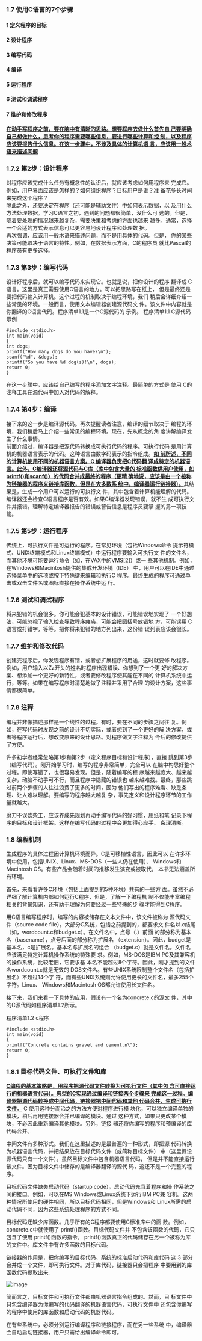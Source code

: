 
### 1.7 使用C语言的7个步骤
#### 1 定义程序的目标
#### 2 设计程序
#### 3 编写代码 
#### 4 编译
#### 5 运行程序
#### 6 测试和调试程序
#### 7 维护和修改程序
<ins>**在动手写程序之前，要在脑中有清晰的思路。想要程序去做什么首先自
己要明确自己想做什么，思考你的程序需要哪些信息，要进行哪些计算和控
制，以及程序应该要报告什么信息。在这一步骤中，不涉及具体的计算机语
言，应该用一般术语来描述问题**</ins>

### 1.7.2 第2步：设计程序
对程序应该完成什么任务有概念性的认识后，就应该考虑如何用程序来
完成它。例如，用户界面应该是怎样的？如何组织程序？目标用户是谁？准
备花多长时间来完成这个程序？<br>
除此之外，还要决定在程序（还可能是辅助文件）中如何表示数据，以
及用什么方法处理数据。学习C语言之初，遇到的问题都很简单，没什么可
选的。但是，随着要处理的情况越来越复杂，需要决策和考虑的方面也越来
越多。通常，选择一个合适的方式表示信息可以更容易地设计程序和处理数
据。<br>
再次强调，应该用一般术语来描述问题，而不是用具体的代码。但是，
你的某些决策可能取决于语言的特性。例如，在数据表示方面，C的程序员
就比Pascal的程序员有更多选择。<br>

### 1.7.3 第3步：编写代码
设计好程序后，就可以编写代码来实现它。也就是说，把你设计的程序
翻译成 C语言。这里是真正需要使用C语言的地方。可以把思路写在纸上，
但是最终还是要把代码输入计算机。这个过程的机制取决于编程环境，我们
稍后会详细介绍一些常见的环境。一般而言，使用文本编辑器创建源代码文
件。该文件中内容就是你翻译的C语言代码。程序清单1.1是一个C源代码的
示例。
程序清单1.1 C源代码示例<br>

```
#include <stdio.h>
int main(void)
{
int dogs;
printf("How many dogs do you have?\n");
scanf("%d", &dogs);
printf("So you have %d dog(s)!\n", dogs);
return 0;
}
```
在这一步骤中，应该给自己编写的程序添加文字注释。最简单的方式是
使用 C的注释工具在源代码中加入对代码的解释。

### 1.7.4 第4步：编译
接下来的这一步是编译源代码。再次提醒读者注意，编译的细节取决于
编程的环境，我们稍后马上介绍一些常见的编程环境。现在，先从概念的角
度讲解编译发生了什么事情。<br>
前面介绍过，编译器是把源代码转换成可执行代码的程序。可执行代码
是用计算机的机器语言表示的代码。这种语言由数字码表示的指令组成。<ins>**如
前所述，不同的计算机使用不同的机器语言方案。C 编译器负责把C代码翻
译成特定的机器语言。此外，C编译器还将源代码与C库（库中包含大量的
标准函数供用户使用，如printf()和scanf()）的代码合并成最终的程序（更精
确地说，应该是由一个被称为链接器的程序来链接库函数，但是在大多数系
统中，编译器运行链接器）。**</ins>其结果是，生成一个用户可以运行的可执行文
件，其中包含着计算机能理解的代码。
编译器还会检查C语言程序是否有效。如果C编译器发现错误，就不生
成可执行文件并报错。理解特定编译器报告的错误或警告信息是程序员要掌
握的另一项技能。

### 1.7.5 第5步：运行程序
传统上，可执行文件是可运行的程序。在常见环境（包括Windows命令
提示符模式、UNIX终端模式和Linux终端模式）中运行程序要输入可执行文
件的文件名，而其他环境可能要运行命令（如，在VAX中的VMS[2]）或一
些其他机制。例如，在Windows和Macintosh提供的集成开发环境（IDE）
中，用户可以在IDE中通过选择菜单中的选项或按下特殊键来编辑和执行C
程序。最终生成的程序可通过单击或双击文件名或图标直接在操作系统中运
行。

### 1.7.6 测试和调试程序
将来犯错的机会很多。你可能会犯基本的设计错误，可能错误地实现了
一个好想法，可能忽视了输入检查导致程序瘫痪，可能会把圆括号放错地
方，可能误用 C语言或打错字，等等。把你将来犯错的地方列出来，这份错
误列表应该会很长。

### 1.7.7 维护和修改代码
创建完程序后，你发现程序有错，或者想扩展程序的用途，这时就要修
改程序。例如，用户输入以Zz开头的姓名时程序出现错误、你想到了一个更
好的解决方案、想添加一个更好的新特性，或者要修改程序使其能在不同的
计算机系统中运行，等等。如果在编写程序时清楚地做了注释并采用了合理
的设计方案，这些事情都很简单。

### 1.7.8 注释
编程并非像描述那样是一个线性的过程。有时，要在不同的步骤之间往
复。例如，在写代码时发现之前的设计不切实际，或者想到了一个更好的解
决方案，或者等程序运行后，想改变原来的设计思路。对程序做文字注释为
今后的修改提供了方便。

许多初学者经常忽略第1步和第2步（定义程序目标和设计程序），直接
跳到第3步（编写代码）。刚开始学习时，编写的程序非常简单，完全可以
在脑中构思好整个过程。即使写错了，也很容易发现。但是，随着编写的程
序越来越庞大、越来越复杂，动脑不动手可不行，而且程序中隐藏的错误也
越来越难找。最终，那些跳过前两个步骤的人往往浪费了更多的时间，因为
他们写出的程序难看、缺乏条理、让人难以理解。要编写的程序越大越复
杂，事先定义和设计程序环节的工作量就越大。

磨刀不误砍柴工，应该养成先规划再动手编写代码的好习惯，用纸和笔
记录下程序的目标和设计框架。这样在编写代码的过程中会更加得心应手、
条理清晰。

### 1.8 编程机制
生成程序的具体过程因计算机环境而异。C是可移植性语言，因此可以
在许多环境中使用，包括UNIX、Linux、MS-DOS（一些人仍在使用）、
Windows和Macintosh OS。有些产品会随着时间的推移发生演变或被取代，
本书无法涵盖所有环境。

首先，来看看许多C环境（包括上面提到的5种环境）共有的一些方
面。虽然不必详细了解计算机内部如何运行C程序，但是，了解一下编程机
制不仅能丰富编程相关的背景知识，还有助于理解为何要经过一些特殊的步
骤才能得到C程序。

用C语言编写程序时，编写的内容被储存在文本文件中，该文件被称为
源代码文件（source code file）。大部分C系统，包括之前提到的，都要求文
件名以.c结尾（如，wordcount.c和budget.c）。在文件名中，点号（.）前面
的部分称为基本名（basename），点号后面的部分称为扩展名
（extension）。因此，budget是基本名，c是扩展名。基本名与扩展名的组合
（budget.c）就是文件名。文件名应该满足特定计算机操作系统的特殊要
求。例如，MS-DOS是IBM PC及其兼容机的操作系统，比较老旧，它要求基
本名不能超过8个字符。因此，刚才提到的文件名wordcount.c就是无效的
DOS文件名。有些UNIX系统限制整个文件名（包括扩展名）不超过14个字
符，而有些UNIX系统则允许使用更长的文件名，最多255个字符。Linux、
Windows和Macintosh OS都允许使用长文件名。

接下来，我们来看一下具体的应用，假设有一个名为concrete.c的源文
件，其中的C源代码如程序清单1.2所示。<br>

程序清单1.2 c程序<br>
```
#include <stdio.h>
int main(void)
{
printf("Concrete contains gravel and cement.n\");
return 0;
}
```
### 1.8.1 目标代码文件、可执行文件和库   
<ins>**C编程的基本策略是，用程序把源代码文件转换为可执行文件（其中包
含可直接运行的机器语言代码）。典型的C实现通过编译和链接两个步骤来
完成这一过程。编译器把源代码转换成中间代码，链接器把中间代码和其他
代码合并，生成可执行文件。**</ins> C 使用这种分而治之的方法方便对程序进行模
块化，可以独立编译单独的模块，稍后再用链接器合并已编译的模块。通过
这种方式，如果只更改某个模块，不必因此重新编译其他模块。另外，链接
器还将你编写的程序和预编译的库代码合并。

中间文件有多种形式。我们在这里描述的是最普遍的一种形式，即把源
代码转换为机器语言代码，并把结果放在目标代码文件（或简称目标文件）
中（这里假设源代码只有一个文件）。虽然目标文件中包含机器语言代码，
但是并不能直接运行该文件。因为目标文件中储存的是编译器翻译的源代
码，这还不是一个完整的程序。

目标代码文件缺失启动代码（startup code）。启动代码充当着程序和操
作系统之间的接口。例如，可以在MS Windows或Linux系统下运行IBM PC兼
容机。这两种情况所使用的硬件相同，所以目标代码相同，但是Windows和
Linux所需的启动代码不同，因为这些系统处理程序的方式不同。

目标代码还缺少库函数。几乎所有的C程序都要使用C标准库中的函
数。例如，concrete.c中就使用了 printf()函数。目标代码文件并
不包含该函数的代码，它只包含了使用 printf()函数的指令。
printf()函数真正的代码储存在另一个被称为库的文件中。库文件中有许多函数的目标代码。

链接器的作用是，把你编写的目标代码、系统的标准启动代码和库代码
这 3 部分合并成一个文件，即可执行文件。对于库代码，链接器只会把程序
中要用到的库函数代码提取出来.

![image](Screenshot_14-9-2025_234917_.jpeg)

简而言之，目标文件和可执行文件都由机器语言指令组成的。然而，目
标文件中只包含编译器为你编写的代码翻译的机器语言代码，可执行文件中
还包含你编写的程序中使用的库函数和启动代码的机器代码。

在有些系统中，必须分别运行编译程序和链接程序，而在另一些系统
中，编译器会自动启动链接器，用户只需给出编译命令即可。
